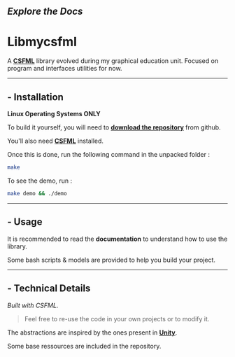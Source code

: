 ## *Explore the Docs*

# **Libmycsfml**

A **[CSFML](https://www.sfml-dev.org/download/csfml/)** library evolved during my graphical education unit. Focused on program and interfaces utilities for now.

___

## **- Installation**

**Linux Operating Systems ONLY**

To build it yourself, you will need to **[download the repository](https://github.com/mathematisse/My_Hunter)** from github.

You'll also need **[CSFML](https://www.sfml-dev.org/download/csfml/)** installed.

Once this is done, run the following command in the unpacked folder :

```sh
make
```

To see the demo, run :

```sh
make demo && ./demo
```

___

## **- Usage**

It is recommended to read the **documentation** to understand how to use the library.

Some bash scripts & models are provided to help you build your project.

___

## **- Technical Details**

*Built with CSFML.*

> Feel free to re-use the code in your own projects or to modify it.

The abstractions are inspired by the ones present in **[Unity](https://unity.com/)**.

Some base ressources are included in the repository.